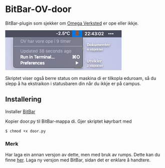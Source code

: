 # BitBar-OV-door
BitBar-plugin som sjekker om [Omega Verksted](https://omegav.no) er ope eller ikkje. 

![OV-Door BitBar](/images/screenshot.png)

Skriptet viser også berre status om maskina di er tilkopla eduroam, så du slepp å ha ekstraikon i statusbaren din når du ikkje er på campus.

## Installering
Installer [BitBar](https://getbitbar.com/)

Kopier door.py til BitBar-mappa di. 
Gjer skriptet køyrbart med
```
$ chmod +x door.py
```

### Merk
Har laga ein annan versjon av dette, men med bruk av rumps. Dette kan du finne [her](https://github.com/petrepa/OV-Mac-OS-Statusbar).
Laga ny versjon med BitBar, sidan det er enklare å handtere.
